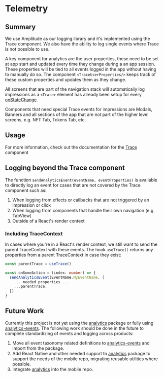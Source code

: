 # Telemetry

## Summary

We use Amplitude as our logging library and it's implemented using the Trace component. We also have the ability to log single events where Trace is not possible to use.

A key component for analytics are the user properties, these need to be set at app start and updated every time they change during a an app session. These properties will be tied to all events logged in the app without having to manually do so. The component `<TraceUserProperties/>` keeps track of these custom properties and updates them as they change.

All screens that are part of the navigation stack will automatically log impressions as a `<Trace>` element has already been setup for every [onStateChange](https://github.com/Poki/mobile/blob/3903efcf27f0bcb08d9e1b15e3b39a71d7d56c17/src/app/navigation/NavigationContainer.tsx#L52).

Components that need special Trace events for impressions are Modals, Banners and all sections of the app that are not part of the higher level screens, e.g. NFT Tab, Tokens Tab, etc.

## Usage

For more information, check out the documentation for the [Trace](../../components/telemetry/README.md) component

## Logging beyond the Trace component

The function `sendAnalyticsEvent(eventName, eventProperties)` is available to directly log an event for cases that are not covered by the Trace component such as:

1. When logging from effects or callbacks that are not triggered by an impression or click
2. When logging from components that handle their own navigation (e.g. TabView)
3. Outside of a React's render context

### Including TraceContext

In cases where you're in a React's render context, we still want to send the parent TraceContext with these events. The hook `useTrace()` returns any properties from a parent TraceContext in case they exist:

```typescript
const parentTrace = useTrace()

const onSomeAction = (index: number) => {
  sendAnalyticsEvent(EventName.MyEventName, {
    ... needed properties ...
    ...parentTrace,
  })
}
```

## Future Work

Currently this project is not yet using the [analytics](https://github.com/Poki/analytics) package or fully using [analytics-events](https://github.com/Poki/analytics-events). The following work should be done in the future to complete standardizing of events and logging across products:

1. Move all event taxonomy related definitions to [analytics-events](https://github.com/Poki/analytics-events) and import from the package.
2. Add React Native and other needed support to [analytics](https://github.com/Poki/analytics) package to support the needs of the mobile repo, migrating reusable utilities where possible.
3. Integrate [analytics](https://github.com/Poki/analytics) into the mobile repo.
